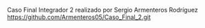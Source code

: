 Caso Final Integrador 2 realizado por Sergio Armenteros Rodríguez
https://github.com/Armenteros05/Caso_Final_2.git

